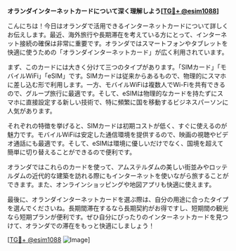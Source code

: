 **オランダインターネットカードについて深く理解しよう[[TG💪+ @esim1088](https://t.me/s/esim1088)]**

こんにちは！今日はオランダで活用できるインターネットカードについて詳しくお伝えします。最近、海外旅行や長期滞在を考えている方にとって、インターネット接続の確保は非常に重要です。オランダではスマートフォンやタブレットを快適に使うための「オランダインターネットカード」が広く利用されています。

まず、このカードには大きく分けて三つのタイプがあります。「SIMカード」「モバイルWiFi」「eSIM」です。SIMカードは従来からあるもので、物理的にスマホに差し込む形で利用します。一方、モバイルWiFiは複数人でWi-Fiを共有できるので、グループ旅行に最適です。そして、eSIMは物理的なカードを持たずにスマホに直接設定する新しい技術で、特に頻繁に国を移動するビジネスパーソンに人気があります。

それぞれの特徴を挙げると、SIMカードは初期コストが低く、すぐに使えるのが魅力です。モバイルWiFiは安定した通信環境を提供するので、映画の視聴やビデオ通話にも最適です。そして、eSIMは環境に優しいだけでなく、国境を超えて簡単に切り替えることができるので便利です。

オランダではこれらのカードを使って、アムステルダムの美しい街並みやロッテルダムの近代的な建築を訪れる際にもインターネットを使いながら旅することができます。また、オンラインショッピングや地図アプリも快適に使えます。

最後に、オランダインターネットカードを選ぶ際は、自分の用途に合ったタイプを選んでくださいね。長期間滞在するなら長期契約がお得ですし、短期間の観光なら短期プランが便利です。ぜひ自分にぴったりのインターネットカードを見つけて、オランダでの滞在をもっと快適にしましょう！

[[TG💪+ @esim1088](https://t.me/s/esim1088) ![Image](https://i.postimg.cc/Y0z9fWf4/image.png)]